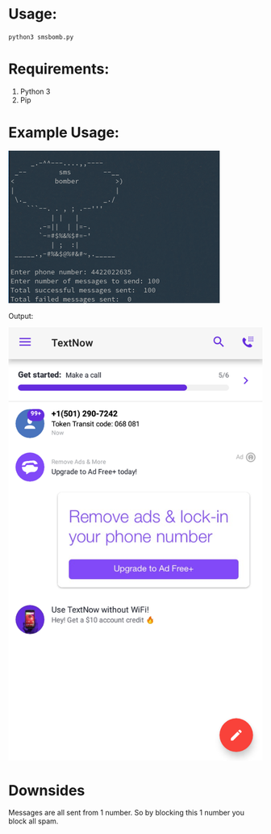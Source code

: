 # Usage:

`python3 smsbomb.py`

# Requirements:

1. Python 3
2. Pip

# Example Usage:

![](/imgs/img1.png)

Output:

![](/imgs/img2.png)


# Downsides

Messages are all sent from 1 number. So by blocking this 1 number you block all spam.
